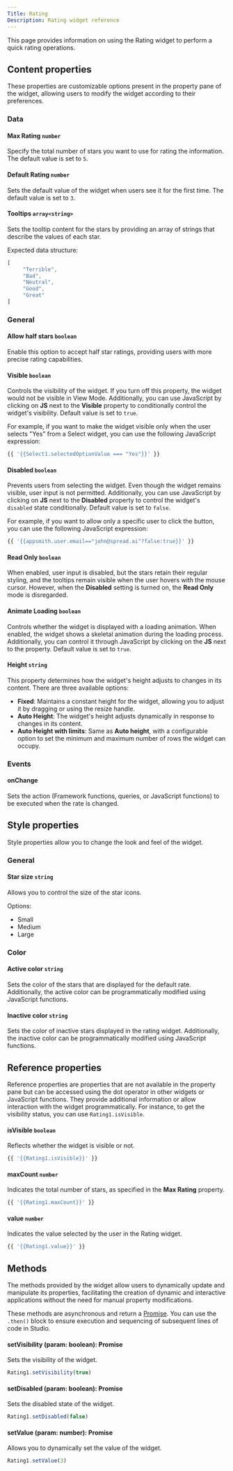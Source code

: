 ```yaml
---
Title: Rating
Description: Rating widget reference
---
```


<!--
README

For guidance on how to write documenation, see https://dev.stage.spread.ai/docs/contributor/guide.html. Contact Documentation when this document is ready for review.
-->

This page provides information on using the Rating widget to perform a quick rating operations.

## Content properties

These properties are customizable options present in the property pane of the widget, allowing users to modify the widget according to their preferences.

### Data

#### Max Rating	`number`

Specify the total number of stars you want to use for rating the information. The default value is set to `5`.

#### Default Rating	`number`

Sets the default value of the widget when users see it for the first time. The default value is set to `3`.

#### Tooltips `array<string>`

Sets the tooltip content for the stars by providing an array of strings that describe the values of each star.

Expected data structure:

```js
[
     "Terrible",
     "Bad",
     "Neutral",
     "Good",
     "Great"
]
```

### General

#### Allow half stars `boolean`

Enable this option to accept half star ratings, providing users with more precise rating capabilities.

#### Visible `boolean`

Controls the visibility of the widget. If you turn off this property, the widget would not be visible in View Mode. Additionally, you can use JavaScript by clicking on **JS** next to the **Visible** property to conditionally control the widget's visibility. Default value is set to `true`.

For example, if you want to make the widget visible only when the user selects "Yes" from a Select widget, you can use the following JavaScript expression:

```js
{{ '{{Select1.selectedOptionValue === "Yes"}}' }}
```

#### Disabled `boolean`

Prevents users from selecting the widget. Even though the widget remains visible, user input is not permitted. Additionally, you can use JavaScript by clicking on **JS** next to the **Disabled** property to control the widget's `disabled` state conditionally. Default value is set to `false`.

For example, if you want to allow only a specific user to click the button, you can use the following JavaScript expression:

```js
{{ '{{appsmith.user.email=="john@spread.ai"?false:true}}' }}
```

#### Read Only	 `boolean`

When enabled, user input is disabled, but the stars retain their regular styling, and the tooltips remain visible when the user hovers with the mouse cursor. However, when the **Disabled** setting is turned on, the **Read Only** mode is disregarded.

#### Animate Loading `boolean`

Controls whether the widget is displayed with a loading animation. When enabled, the widget shows a skeletal animation during the loading process. Additionally, you can control it through JavaScript by clicking on the **JS** next to the property.  Default value is set to `true`.

#### Height `string`

This property determines how the widget's height adjusts to changes in its content. There are three available options:

* **Fixed**: Maintains a constant height for the widget, allowing you to adjust it by dragging or using the resize handle.
* **Auto Height**: The widget's height adjusts dynamically in response to changes in its content.
* **Auto Height with limits**: Same as **Auto height**, with a configurable option to set the minimum and maximum number of rows the widget can occupy.

### Events

#### onChange		

Sets the action (Framework functions, queries, or JavaScript functions) to be executed when the rate is changed.

## Style properties

Style properties allow you to change the look and feel of the widget.

### General

#### Star size `string`

Allows you to control the size of the star icons.

Options:

* Small
* Medium
* Large

### Color

#### Active color	`string`

Sets the color of the stars that are displayed for the default rate. Additionally, the active color can be programmatically modified using JavaScript functions.

#### Inactive color `string`

Sets the color of inactive stars displayed in the rating widget. Additionally, the inactive color can be programmatically modified using JavaScript functions.

## Reference properties

Reference properties are properties that are not available in the property pane but can be accessed using the dot operator in other widgets or JavaScript functions. They provide additional information or allow interaction with the widget programmatically. For instance, to get the visibility status, you can use `Rating1.isVisible`.

#### isVisible `boolean`

Reflects whether the widget is visible or not.

```js
{{ '{{Rating1.isVisible}}' }}
```

#### maxCount `number`

Indicates the total number of stars, as specified in the **Max Rating** property.

```js
{{ '{{Rating1.maxCount}}' }}
```

#### value `number`

Indicates the value selected by the user in the Rating widget.

```js
{{ '{{Rating1.value}}' }}
```

## Methods

The methods provided by the widget allow users to dynamically update and manipulate its properties, facilitating the creation of dynamic and interactive applications without the need for manual property modifications.

These methods are asynchronous and return a [Promise](/writing-code-in-studio/using-js-promises.md). You can use the `.then()` block to ensure execution and sequencing of subsequent lines of code in Studio.

#### setVisibility (param: boolean): Promise

Sets the visibility of the widget.

```js
Rating1.setVisibility(true)
```

#### setDisabled (param: boolean): Promise

Sets the disabled state of the widget.

```js
Rating1.setDisabled(false)
```

#### setValue (param: number): Promise

Allows you to dynamically set the value of the widget.

```js
Rating1.setValue(3)
```
